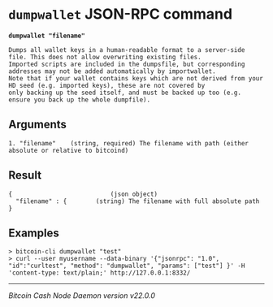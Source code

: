 `dumpwallet` JSON-RPC command
=============================

**`dumpwallet "filename"`**

```
Dumps all wallet keys in a human-readable format to a server-side file. This does not allow overwriting existing files.
Imported scripts are included in the dumpsfile, but corresponding addresses may not be added automatically by importwallet.
Note that if your wallet contains keys which are not derived from your HD seed (e.g. imported keys), these are not covered by
only backing up the seed itself, and must be backed up too (e.g. ensure you back up the whole dumpfile).
```

Arguments
---------

```
1. "filename"    (string, required) The filename with path (either absolute or relative to bitcoind)
```

Result
------

```
{                           (json object)
  "filename" : {        (string) The filename with full absolute path
}
```

Examples
--------

```
> bitcoin-cli dumpwallet "test"
> curl --user myusername --data-binary '{"jsonrpc": "1.0", "id":"curltest", "method": "dumpwallet", "params": ["test"] }' -H 'content-type: text/plain;' http://127.0.0.1:8332/
```

***

*Bitcoin Cash Node Daemon version v22.0.0*
